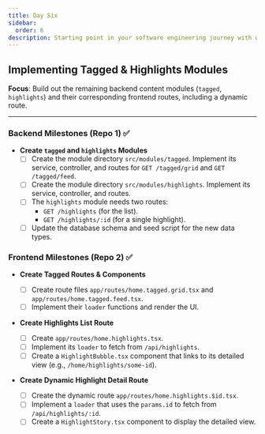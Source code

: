 ```yaml
---
title: Day Six
sidebar:
  order: 6
description: Starting point in your software engineering journey with webeet.
---
```


## Implementing Tagged & Highlights Modules

**Focus**: Build out the remaining backend content modules (`tagged`, `highlights`) and their corresponding frontend routes, including a dynamic route.

---

### Backend Milestones (Repo 1) ✅

- **Create `tagged` and `highlights` Modules**
  - [ ] Create the module directory `src/modules/tagged`. Implement its service, controller, and routes for `GET /tagged/grid` and `GET /tagged/feed`.
  - [ ] Create the module directory `src/modules/highlights`. Implement its service, controller, and routes.
  - [ ] The `highlights` module needs two routes:
    - `GET /highlights` (for the list).
    - `GET /highlights/:id` (for a single highlight).
  - [ ] Update the database schema and seed script for the new data types.

### Frontend Milestones (Repo 2) ✅

- **Create Tagged Routes & Components**

  - [ ] Create route files `app/routes/home.tagged.grid.tsx` and `app/routes/home.tagged.feed.tsx`.
  - [ ] Implement their `loader` functions and render the UI.

- **Create Highlights List Route**

  - [ ] Create `app/routes/home.highlights.tsx`.
  - [ ] Implement its `loader` to fetch from `/api/highlights`.
  - [ ] Create a `HighlightBubble.tsx` component that links to its detailed view (e.g., `/home/highlights/some-id`).

- **Create Dynamic Highlight Detail Route**
  - [ ] Create the dynamic route `app/routes/home.highlights.$id.tsx`.
  - [ ] Implement a `loader` that uses the `params.id` to fetch from `/api/highlights/:id`.
  - [ ] Create a `HighlightStory.tsx` component to display the detailed view.
